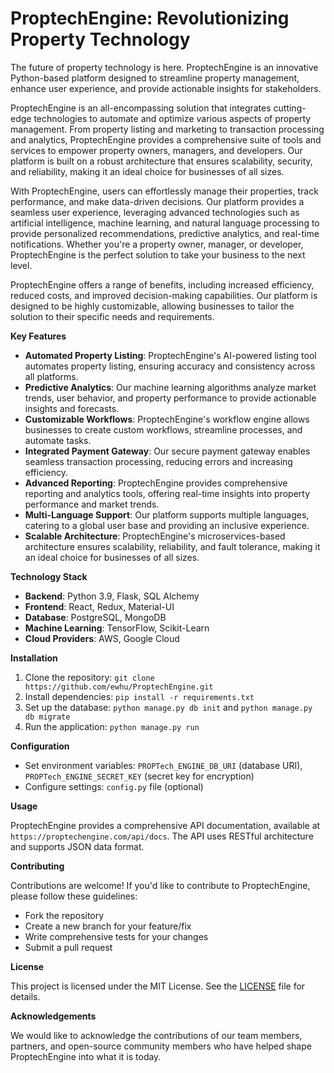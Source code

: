 **ProptechEngine: Revolutionizing Property Technology**
=================================================================

The future of property technology is here. ProptechEngine is an innovative Python-based platform designed to streamline property management, enhance user experience, and provide actionable insights for stakeholders.

ProptechEngine is an all-encompassing solution that integrates cutting-edge technologies to automate and optimize various aspects of property management. From property listing and marketing to transaction processing and analytics, ProptechEngine provides a comprehensive suite of tools and services to empower property owners, managers, and developers. Our platform is built on a robust architecture that ensures scalability, security, and reliability, making it an ideal choice for businesses of all sizes.

With ProptechEngine, users can effortlessly manage their properties, track performance, and make data-driven decisions. Our platform provides a seamless user experience, leveraging advanced technologies such as artificial intelligence, machine learning, and natural language processing to provide personalized recommendations, predictive analytics, and real-time notifications. Whether you're a property owner, manager, or developer, ProptechEngine is the perfect solution to take your business to the next level.

ProptechEngine offers a range of benefits, including increased efficiency, reduced costs, and improved decision-making capabilities. Our platform is designed to be highly customizable, allowing businesses to tailor the solution to their specific needs and requirements.

**Key Features**

* **Automated Property Listing**: ProptechEngine's AI-powered listing tool automates property listing, ensuring accuracy and consistency across all platforms.
* **Predictive Analytics**: Our machine learning algorithms analyze market trends, user behavior, and property performance to provide actionable insights and forecasts.
* **Customizable Workflows**: ProptechEngine's workflow engine allows businesses to create custom workflows, streamline processes, and automate tasks.
* **Integrated Payment Gateway**: Our secure payment gateway enables seamless transaction processing, reducing errors and increasing efficiency.
* **Advanced Reporting**: ProptechEngine provides comprehensive reporting and analytics tools, offering real-time insights into property performance and market trends.
* **Multi-Language Support**: Our platform supports multiple languages, catering to a global user base and providing an inclusive experience.
* **Scalable Architecture**: ProptechEngine's microservices-based architecture ensures scalability, reliability, and fault tolerance, making it an ideal choice for businesses of all sizes.

**Technology Stack**

* **Backend**: Python 3.9, Flask, SQL Alchemy
* **Frontend**: React, Redux, Material-UI
* **Database**: PostgreSQL, MongoDB
* **Machine Learning**: TensorFlow, Scikit-Learn
* **Cloud Providers**: AWS, Google Cloud

**Installation**

1. Clone the repository: `git clone https://github.com/ewhu/ProptechEngine.git`
2. Install dependencies: `pip install -r requirements.txt`
3. Set up the database: `python manage.py db init` and `python manage.py db migrate`
4. Run the application: `python manage.py run`

**Configuration**

* Set environment variables: `PROPTech_ENGINE_DB_URI` (database URI), `PROPTech_ENGINE_SECRET_KEY` (secret key for encryption)
* Configure settings: `config.py` file (optional)

**Usage**

ProptechEngine provides a comprehensive API documentation, available at `https://proptechengine.com/api/docs`. The API uses RESTful architecture and supports JSON data format.

**Contributing**

Contributions are welcome! If you'd like to contribute to ProptechEngine, please follow these guidelines:

* Fork the repository
* Create a new branch for your feature/fix
* Write comprehensive tests for your changes
* Submit a pull request

**License**

This project is licensed under the MIT License. See the [LICENSE](https://github.com/ewhu/ProptechEngine/blob/main/LICENSE) file for details.

**Acknowledgements**

We would like to acknowledge the contributions of our team members, partners, and open-source community members who have helped shape ProptechEngine into what it is today.